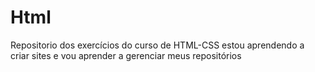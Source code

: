 # Html
 Repositorio dos exercícios do curso de HTML-CSS
estou aprendendo a criar sites e vou aprender a gerenciar meus repositórios